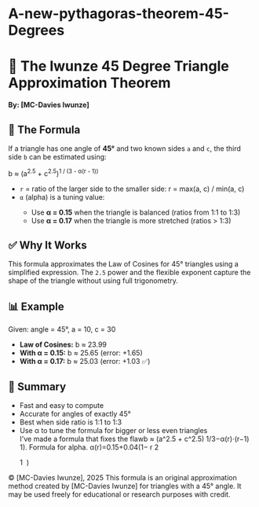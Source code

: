 # A-new-pythagoras-theorem-45-Degrees

  <h1>🔺 The Iwunze 45 Degree Triangle Approximation Theorem </h1>
  <p><strong>By: [MC-Davies Iwunze]</strong></p>

  <h2>📐 The Formula</h2>
  <p>If a triangle has one angle of <strong>45&deg;</strong> and two known sides <code>a</code> and <code>c</code>, the third side <code>b</code> can be estimated using:</p>
  <div class="formula">
    b ≈ (a<sup>2.5</sup> + c<sup>2.5</sup>)<sup>1 / (3 - α(r - 1))</sup>
  </div>
  <ul>
    <li><code>r</code> = ratio of the larger side to the smaller side: r = max(a, c) / min(a, c)</li>
    <li><code>α</code> (alpha) is a tuning value:</li>
    <ul>
      <li>Use <strong>α = 0.15</strong> when the triangle is balanced (ratios from 1:1 to 1:3)</li>
      <li>Use <strong>α = 0.17</strong> when the triangle is more stretched (ratios > 1:3)</li>
    </ul>
  </ul>

  <h2>✅ Why It Works</h2>
  <p>This formula approximates the Law of Cosines for 45&deg; triangles using a simplified expression. The <code>2.5</code> power and the flexible exponent capture the shape of the triangle without using full trigonometry.</p>

  <h2>📊 Example</h2>
  <p>Given: angle = 45&deg;, a = 10, c = 30</p>
  <ul>
    <li><strong>Law of Cosines:</strong> b ≈ 23.99</li>
    <li><strong>With α = 0.15:</strong> b ≈ 25.65 (error: +1.65)</li>
    <li><strong>With α = 0.17:</strong> b ≈ 25.03 (error: +1.03 ✅)</li>
  </ul>

  <h2>🚀 Summary</h2>
  <ul>
    <li>Fast and easy to compute</li>
    <li>Accurate for angles of exactly 45&deg;</li>
    <li>Best when side ratio is 1:1 to 1:3</li>
    <li>Use α to tune the formula for bigger or less even triangles</li>
  I've made a formula that fixes the flawb ≈ (a^2.5 + c^2.5)
1/3−α(r)⋅(r−1)
1)
​
. Formula for alpha. α(r)=0.15+0.04(1− 
r 
2
 
1
​
 )
 
  </ul>
© [MC-Davies Iwunze], 2025
This formula is an original approximation method created by [MC-Davies Iwunze] for triangles with a 45° angle. It may be used freely for educational or research purposes with credit.
  <p><em></em></p>
</body>
</html>
